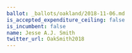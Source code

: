 ```yaml
---
ballot: _ballots/oakland/2018-11-06.md
is_accepted_expenditure_ceiling: false
is_incumbent: false
name: Jesse A.J. Smith
twitter_url: OakSmith2018
---
```

